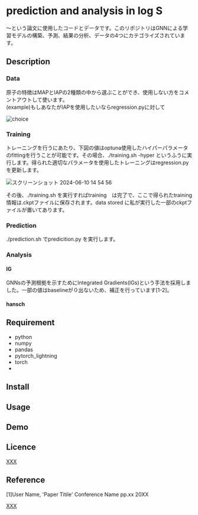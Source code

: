 prediction and analysis in log S
====

〜という論文に使用したコードとデータです。このリポジトリはGNNによる学習モデルの構築、予測、結果の分析、データの4つにカテゴライズされています。
## Description
### Data
原子の特徴はMAPとIAPの2種類の中から選ぶことができ、使用しない方をコメントアウトして使います。<br>(example)もしあなたがIAPを使用したいならregression.pyに対して

![choice](https://github.com/STeruhisa/logS/assets/171115343/dc9a69f3-04ef-4c17-99fa-28a3c2ddf47d)






### Training
トレーニングを行うにあたり、下図の値はoptuna使用したハイパーパラメータのfittingを行うことが可能です。その場合、./training.sh -hyper というふうに実行します。得られた適切なパラメータを使用したトレーニングはregression.pyを更新します。

![スクリーンショット 2024-06-10 14 54 56](https://github.com/STeruhisa/logS/assets/171115343/caa6daba-5cdb-41ef-a526-a2ebf3bedc6d)


その後、./training.sh を実行すればtraining　は完了で、ここで得られたtraining情報は.ckptファイルに保存されます。data stored に私が実行した一部のckptファイルが置いてあります。
### Prediction
./prediction.sh でpredicition.py を実行します。
### Analysis

#### IG
GNNsの予測根拠を示すためにIntegrated Gradients(IGs)という手法を採用しました。一部の値はbaselineが０出ないため、補正を行っています[1-2]。
#### hansch

## Requirement
- python
- numpy
- pandas
- pytorch_lightning
- torch
- 
## Install

## Usage

## Demo

## Licence

[XXX](https://github.com/XXX)

## Reference
[1]User Name, 'Paper Titile' Conference Name pp.xx 20XX

[XXX](https://github.com/XXX)
